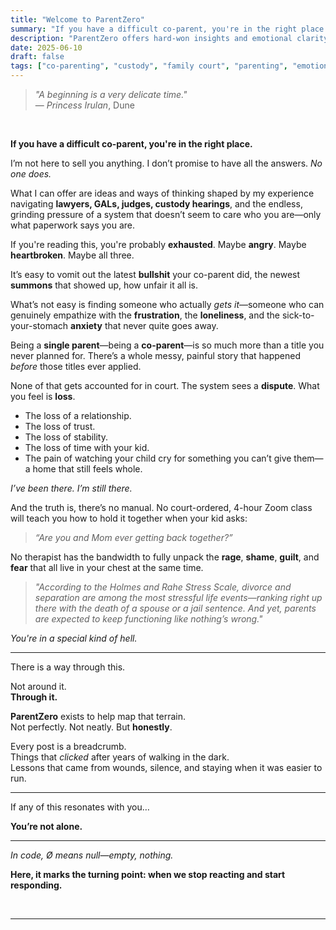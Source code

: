```yaml
---
title: "Welcome to ParentZero"
summary: "If you have a difficult co-parent, you're in the right place. This is a raw, honest account of navigating separation, custody battles, and the emotional toll of raising a child in conflict."
description: "ParentZero offers hard-won insights and emotional clarity for those caught in the trenches of high-conflict co-parenting. No easy answers—just real ones."
date: 2025-06-10
draft: false
tags: ["co-parenting", "custody", "family court", "parenting", "emotional survival"]
---
```


> _"A beginning is a very delicate time."_  
> — *Princess Irulan*, Dune
<br>

**If you have a difficult co-parent, you're in the right place.**

I’m not here to sell you anything. I don’t promise to have all the answers. _No one does._

What I can offer are ideas and ways of thinking shaped by my experience navigating **lawyers, GALs, judges, custody hearings**, and the endless, grinding pressure of a system that doesn’t seem to care who you are—only what paperwork says you are.

If you're reading this, you're probably **exhausted**. Maybe **angry**. Maybe **heartbroken**. Maybe all three.

It’s easy to vomit out the latest **bullshit** your co-parent did, the newest **summons** that showed up, how unfair it all is.

What’s not easy is finding someone who actually _gets it_—someone who can genuinely empathize with the **frustration**, the **loneliness**, and the sick-to-your-stomach **anxiety** that never quite goes away.

Being a **single parent**—being a **co-parent**—is so much more than a title you never planned for. There’s a whole messy, painful story that happened _before_ those titles ever applied.

None of that gets accounted for in court. The system sees a **dispute**. What you feel is **loss**.

- The loss of a relationship.  
- The loss of trust.  
- The loss of stability.  
- The loss of time with your kid.  
- The pain of watching your child cry for something you can’t give them—a home that still feels whole.

_I’ve been there. I’m still there._

And the truth is, there’s no manual. No court-ordered, 4-hour Zoom class will teach you how to hold it together when your kid asks:  
> _“Are you and Mom ever getting back together?”_

No therapist has the bandwidth to fully unpack the **rage**, **shame**, **guilt**, and **fear** that all live in your chest at the same time.

> _"According to the Holmes and Rahe Stress Scale, divorce and separation are among the most stressful life events—ranking right up there with the death of a spouse or a jail sentence. And yet, parents are expected to keep functioning like nothing’s wrong."_

_You're in a special kind of hell._

---

<p class="callout">There is a way through this.</p>

Not around it.  
**Through it.**

**ParentZero** exists to help map that terrain.  
Not perfectly. Not neatly. But **honestly**.

Every post is a breadcrumb.  
Things that _clicked_ after years of walking in the dark.  
Lessons that came from wounds, silence, and staying when it was easier to run.

---

<p data-aos="fade-up" data-aos-delay="100">If any of this resonates with you…</p>
<p data-aos="fade-up" data-aos-delay="250"><strong>You’re not alone.</strong></p>

---

<p data-aos="fade-up" data-aos-delay="500"><em>In code, Ø means null—empty, nothing.</em></p>
<p data-aos="fade-up" data-aos-delay="750"><strong>Here, it marks the turning point: when we stop reacting and start responding.</strong></p>

<br>
<hr>